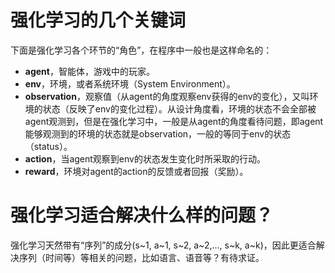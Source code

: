 # 强化学习的几个关键词
下面是强化学习各个环节的“角色”，在程序中一般也是这样命名的：

* **agent**，智能体，游戏中的玩家。
* **env**，环境，或者系统环境（System Environment）。
* **observation**，观察值（从agent的角度观察env获得的env的变化），又叫环境的状态（反映了env的变化过程）。从设计角度看，环境的状态不会全部被agent观测到，但是在强化学习中，一般是从agent的角度看待问题，即agent能够观测到的环境的状态就是observation，一般的等同于env的状态（status）。
* **action**，当agent观察到env的状态发生变化时所采取的行动。
* **reward**，环境对agent的action的反馈或者回报（奖励）。

# 强化学习适合解决什么样的问题？
强化学习天然带有“序列”的成分(s~1, a~1, s~2, a~2,..., s~k, a~k)，因此更适合解决序列（时间等）等相关的问题，比如语言、语音等？有待求证。


